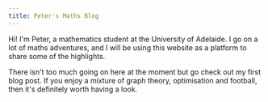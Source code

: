 ```yaml
---
title: Peter's Maths Blog
---
```


Hi! I'm Peter, a mathematics student at the University of Adelaide. I go on a lot of maths adventures, and I will be using this website as a platform to share some of the highlights. 

There isn't too much going on here at the moment but go check out my first blog post. If you enjoy a mixture of graph theory, optimisation and football, then it's definitely worth having a look. 
